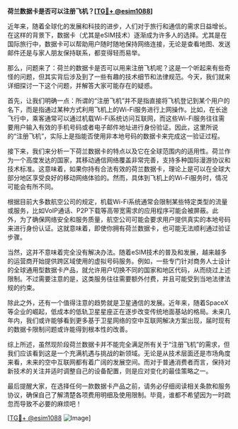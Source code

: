 **荷兰数据卡是否可以注册飞机？[[TG💪+ @esim1088](https://t.me/s/esim1088)]**

近年来，随着全球化的发展和科技的进步，人们对于旅行和通信的需求日益增长。在这样的背景下，数据卡（尤其是eSIM技术）逐渐成为许多人的选择。尤其是在国际旅行中，数据卡可以帮助用户随时随地保持网络连接，无论是查看地图、发送邮件还是与家人朋友保持联系，都变得轻而易举。

那么，问题来了：荷兰的数据卡是否可以用来注册飞机呢？这是一个听起来有些奇怪的问题，但其实背后涉及到了一些有趣的技术细节和法律规范。今天，我们就来详细探讨一下这个问题，并解答大家可能存在的疑惑。

首先，让我们明确一点：所谓的“注册飞机”并不是指直接将飞机登记到某个用户的名下，而是指通过某种方式利用飞机上的Wi-Fi服务进行上网操作。比如，在长途飞行中，乘客通常可以通过机载Wi-Fi系统访问互联网，而这些Wi-Fi服务往往需要用户输入有效的手机号码或者电子邮件地址进行身份验证。因此，这里所说的“注册飞机”，实际上是指能否使用非本地号码的数据卡来完成这一验证过程。

接下来，我们来分析一下荷兰数据卡的特点以及它在全球范围内的适用性。荷兰作为一个高度发达的国家，其移动通信网络覆盖非常完善，支持多种国际漫游协议和技术标准。这意味着，如果你持有合法有效的荷兰数据卡，理论上是可以在全球大部分地区享受良好的移动网络体验的。然而，具体到飞机上的Wi-Fi服务时，情况可能会有所不同。

根据目前大多数航空公司的规定，机载Wi-Fi系统通常会限制某些特定类型的流量或服务，比如VoIP通话、P2P下载等高带宽需求的应用程序可能会被屏蔽。此外，为了确保网络安全和服务质量，航空公司可能会要求用户提供真实的本地号码来进行身份认证。这就意味着，即使你拥有荷兰数据卡，也可能无法顺利通过验证步骤。

当然，这并不意味着完全没有解决办法。随着eSIM技术的普及和发展，越来越多的运营商开始提供跨区域使用的虚拟号码服务。例如，一些专门针对商务人士设计的全球通用型数据卡产品，就允许用户切换不同的国家和地区代码，从而绕过上述限制。不过需要注意的是，这类服务往往需要额外付费，并且可能受到当地法律法规的约束。

除此之外，还有一个值得注意的趋势就是卫星通信的发展。近年来，随着SpaceX等企业的崛起，低成本的低轨卫星星座正在逐步改变传统地面基站的格局。未来几年内，我们或许能够看到更多基于卫星网络的空中互联网解决方案出现，届时现有的数据卡限制问题或许能得到根本性的改善。

综上所述，虽然现阶段荷兰数据卡并不能完全满足所有关于“注册飞机”的需求，但我们应该看到这是一个充满机遇与挑战的新领域。无论是从技术层面还是市场角度来看，未来的空中互联网都有着广阔的发展空间。而对于普通消费者而言，保持对新技术的关注并适时调整自己的设备配置，则是应对变化的最佳策略之一。

最后提醒大家，在选择任何一款数据卡产品之前，请务必仔细阅读相关条款和服务协议，确保自己了解清楚各项费用明细及使用限制。毕竟，谁都不希望因为一时疏忽而导致不必要的麻烦吧！

[[TG💪+ @esim1088](https://t.me/s/esim1088) ![Image](https://i.postimg.cc/4NQfJmqS/Snipaste-2025-05-13-00-14-12.png)]